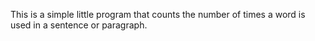 This is a simple little program that counts the number of times a word is used in a sentence or paragraph.
